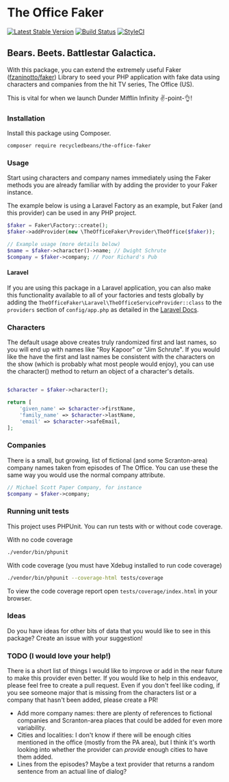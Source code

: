 # The Office Faker

[![Latest Stable Version](https://poser.pugx.org/recycledbeans/the-office-faker/version)](https://packagist.org/packages/recycledbeans/the-office-faker) [![Build Status](https://travis-ci.org/recycledbeans/the-office-faker-generator.svg?branch=master)](https://travis-ci.org/recycledbeans/the-office-faker-generator) [![StyleCI](https://github.styleci.io/repos/246913160/shield?branch=master)](https://github.styleci.io/repos/246913160)

## Bears. Beets. Battlestar Galactica.

With this package, you can extend the extremely useful Faker ([fzaninotto/faker](https://github.com/fzaninotto/Faker)) 
Library to seed your PHP application with fake data using characters and companies from 
the hit TV series, The Office (US).

This is vital for when we launch Dunder Mifflin Infinity ✌️-point-👌!

### Installation

Install this package using Composer.

```shell script
composer require recycledbeans/the-office-faker
```

### Usage

Start using characters and company names immediately using the Faker methods you are already familiar with by adding
the provider to your Faker instance.

The example below is using a Laravel Factory as an example, but Faker (and this provider) can be used in any PHP project.

```php
$faker = Faker\Factory::create();
$faker->addProvider(new \TheOfficeFaker\Provider\TheOffice($faker));

// Example usage (more details below)
$name = $faker->character()->name; // Dwight Schrute
$company = $faker->company; // Poor Richard's Pub
```

#### Laravel

If you are using this package in a Laravel application, you can also make this functionality available to all of 
your factories and tests globally by adding the `TheOfficeFaker\Laravel\TheOfficeServiceProvider::class` to 
the `providers` section of `config/app.php` as detailed in the [Laravel Docs](https://laravel.com/docs/8.x/providers#registering-providers).

### Characters

The default usage above creates truly randomized first and last names, so you will end up with names like "Roy Kapoor" or
"Jim Schrute". If you would like the have the first and last names be consistent with the characters on the show (which 
is probably what most people would enjoy), you can use the character() method to return an object of a character's details.

```php

$character = $faker->character();

return [
    'given_name' => $character->firstName,
    'family_name' => $character->lastName,
    'email' => $character->safeEmail,
];

```

### Companies

There is a small, but growing, list of fictional (and some Scranton-area) company names taken from episodes of The 
Office. You can use these the same way you would use the normal company attribute.

```php
// Michael Scott Paper Company, for instance
$company = $faker->company; 
```

### Running unit tests

This project uses PHPUnit. You can run tests with or without code coverage.

With no code coverage
```bash
./vendor/bin/phpunit
```

With code coverage (you must have Xdebug installed to run code coverage)
```bash
./vendor/bin/phpunit --coverage-html tests/coverage
```

To view the code coverage report open `tests/coverage/index.html` in your browser.

### Ideas

Do you have ideas for other bits of data that you would like to see in this package? Create an issue with your suggestion!

### TODO (I would love your help!)

There is a short list of things I would like to improve or add in the near future to make this provider even better. If 
you would like to help in this endeavor, please feel free to create a pull request. Even if you don't feel like coding, 
if you see someone major that is missing from the characters list or a company that hasn't been added, please create a PR!

- Add more company names: there are plenty of references to fictional companies and Scranton-area places that could be
added for even more variability. 
- Cities and localities: I don't know if there will be enough cities mentioned in the office (mostly from the PA area), 
but I think it's worth looking into whether the provider can _provide_ enough cities to have them added.
- Lines from the episodes? Maybe a text provider that returns a random sentence from an actual line of dialog?
